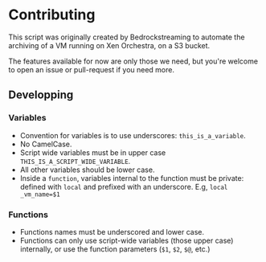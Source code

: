 # Contributing

This script was originally created by Bedrockstreaming to automate the archiving of a VM running on Xen Orchestra, on a S3 bucket.

The features available for now are only those we need, but you're welcome to open an issue or pull-request if you need more.

## Developping

### Variables

* Convention for variables is to use underscores: `this_is_a_variable`.
* No CamelCase.
* Script wide variables must be in upper case `THIS_IS_A_SCRIPT_WIDE_VARIABLE`.
* All other variables should be lower case.
* Inside a `function`, variables internal to the function must be private: defined with `local` and prefixed with an underscore. E.g, `local _vm_name=$1`

### Functions

* Functions names must be underscored and lower case.
* Functions can only use script-wide variables (those upper case) internally, or use the function parameters (`$1`, `$2`, `$@`, etc.)

